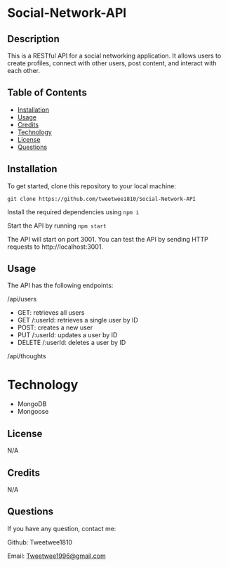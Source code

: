 # Social-Network-API

## Description

This is a RESTful API for a social networking application. It allows users to create profiles, connect with other users, post content, and interact with each other.

## Table of Contents 
- [Installation](#installation)
- [Usage](#usage)
- [Credits](#credits)
- [Technology](#technology)
- [License](#license)
- [Questions](#questions)

## Installation 
To get started, clone this repository to your local machine:

`git clone https://github.com/tweetwee1810/Social-Network-API`

Install the required dependencies using `npm i`

Start the API by running `npm start`

The API will start on port 3001. You can test the API by sending HTTP requests to http://localhost:3001.

## Usage 

The API has the following endpoints:


/api/users

* GET: retrieves all users
* GET /:userId: retrieves a single user by ID
* POST: creates a new user
* PUT /:userId: updates a user by ID
* DELETE /:userId: deletes a user by ID

/api/thoughts


# Technology 


* MongoDB
* Mongoose

## License 
N/A

## Credits 

N/A

## Questions 

If you have any question, contact me:

Github: Tweetwee1810

Email: Tweetwee1996@gmail.com
